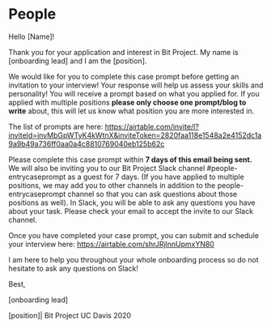 # People

Hello [Name]! 

Thank you for your application and interest in Bit Project.  My name is [onboarding lead] and I am the [position].

We would like for you to complete this case prompt before getting an invitation to your interview! Your response will help us assess your skills and personality! You will receive a prompt based on what you applied for. If you applied with multiple positions **please only choose one prompt/blog to write** about, this will let us know what position you are more interested in. 

The list of prompts are here: https://airtable.com/invite/l?inviteId=invMbGpWTyK4kWtnX&inviteToken=2820faa118e1548a2e4152dc1a9a9b49a736ff0aa0a4c8810769040eb125b62c

Please complete this case prompt within **7 days of this email being sent.** We will also be inviting you to our Bit Project Slack channel #people-entrycaseprompt as a guest for 7 days. (If you have applied to multiple positions, we may add you to other channels in addition to the people-entrycaseprompt channel so that you can ask questions about those positions as well). In Slack, you will be able to ask any questions you have about your task. Please check your email to accept the invite to our Slack channel.

Once you have completed your case prompt, you can submit and schedule your interview here:
https://airtable.com/shrJRjlnnUpmxYN80


I am here to help you throughout your whole onboarding process so do not hesitate to ask any questions on Slack! 

Best,

[onboarding lead]

[position]| Bit Project UC Davis 2020

